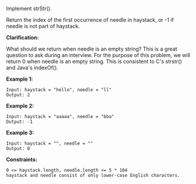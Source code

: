 Implement strStr().

Return the index of the first occurrence of needle in haystack, or -1 if needle is not part of haystack.

**Clarification:**

What should we return when needle is an empty string? This is a great question to ask during an interview.
For the purpose of this problem, we will return 0 when needle is an empty string. This is consistent to C's strstr() and Java's indexOf().



**Example 1:**
```
Input: haystack = "hello", needle = "ll"
Output: 2
```

**Example 2:**
```
Input: haystack = "aaaaa", needle = "bba"
Output: -1
```

**Example 3:**
```
Input: haystack = "", needle = ""
Output: 0
```

**Constraints:**
```
0 <= haystack.length, needle.length <= 5 * 104
haystack and needle consist of only lower-case English characters.
```
